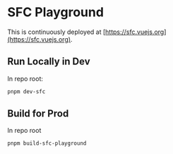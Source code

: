 # SFC Playground

This is continuously deployed at [https://sfc.vuejs.org](https://sfc.vuejs.org).

## Run Locally in Dev

In repo root:

```sh
pnpm dev-sfc
```

## Build for Prod

In repo root

```sh
pnpm build-sfc-playground
```

